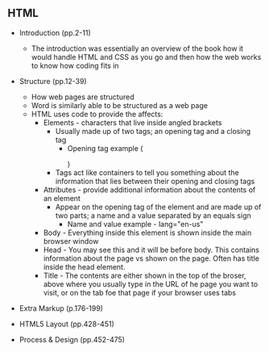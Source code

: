 ## HTML

- Introduction (pp.2-11)
    - The introduction was essentially an overview of the book how it would handle HTML  and CSS as you go and then how the web works to know how coding fits in

- Structure (pp.12-39)
    - How web pages are structured
    - Word is similarly able to be structured as a web page
    - HTML uses code to provide the affects:
        - Elements - characters that live inside angled brackets
            - Usually made up of two tags; an opening tag and a closing tag
                - Opening tag example (<p></p>)
            - Tags act like containers to tell you something about the information that lies between their opening and closing tags
        - Attributes - provide additional information about the contents of an element
            - Appear on the opening tag of the element and are made up of two parts; a name and a value separated by an equals sign
                - Name and value example - lang="en-us"
        - Body - Everything inside this element is shown inside the main browser window
        - Head - You may see this and it will be before body.  This contains information about the page vs shown on the page.  Often has title inside the head element.
        - Title - The contents are either shown in the top of the broser, above where you usually type in the URL of he page you want to visit, or on the tab foe that page if your browser uses tabs
- Extra Markup (p.176-199)
- HTML5 Layout (pp.428-451)
- Process & Design (pp.452-475)
